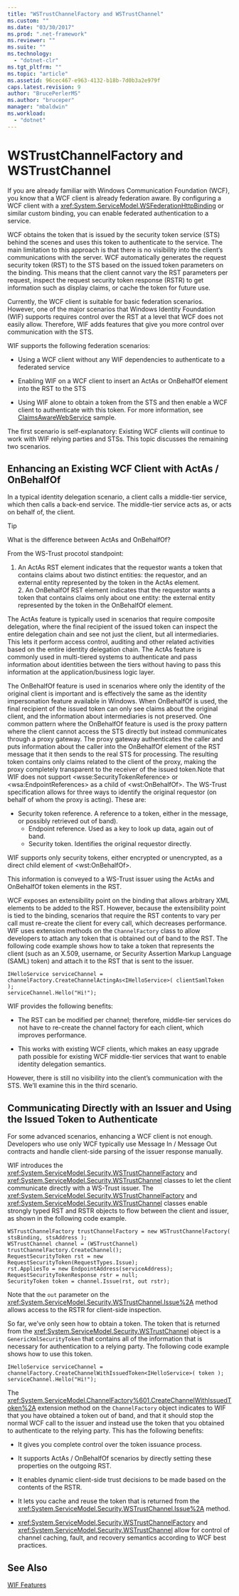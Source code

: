 ```yaml
---
title: "WSTrustChannelFactory and WSTrustChannel"
ms.custom: ""
ms.date: "03/30/2017"
ms.prod: ".net-framework"
ms.reviewer: ""
ms.suite: ""
ms.technology: 
  - "dotnet-clr"
ms.tgt_pltfrm: ""
ms.topic: "article"
ms.assetid: 96cec467-e963-4132-b18b-7d0b3a2e979f
caps.latest.revision: 9
author: "BrucePerlerMS"
ms.author: "bruceper"
manager: "mbaldwin"
ms.workload: 
  - "dotnet"
---
```

# WSTrustChannelFactory and WSTrustChannel
If you are already familiar with Windows Communication Foundation (WCF), you know that a WCF client is already federation aware. By configuring a WCF client with a <xref:System.ServiceModel.WSFederationHttpBinding> or similar custom binding, you can enable federated authentication to a service.  
  
 WCF obtains the token that is issued by the security token service (STS) behind the scenes and uses this token to authenticate to the service. The main limitation to this approach is that there is no visibility into the client’s communications with the server. WCF automatically generates the request security token (RST) to the STS based on the issued token parameters on the binding. This means that the client cannot vary the RST parameters per request, inspect the request security token response (RSTR) to get information such as display claims, or cache the token for future use.  
  
 Currently, the WCF client is suitable for basic federation scenarios. However, one of the major scenarios that Windows Identity Foundation (WIF) supports requires control over the RST at a level that WCF does not easily allow. Therefore, WIF adds features that give you more control over communication with the STS.  
  
 WIF supports the following federation scenarios:  
  
-   Using a WCF client without any WIF dependencies to authenticate to a federated service  
  
-   Enabling WIF on a WCF client to insert an ActAs or OnBehalfOf element into the RST to the STS  
  
-   Using WIF alone to obtain a token from the STS and then enable a WCF client to authenticate with this token. For more information, see [ClaimsAwareWebService](http://go.microsoft.com/fwlink/?LinkID=248406) sample.  
  
 The first scenario is self-explanatory: Existing WCF clients will continue to work with WIF relying parties and STSs. This topic discusses the remaining two scenarios.  
  
## Enhancing an Existing WCF Client with ActAs / OnBehalfOf  
 In a typical identity delegation scenario, a client calls a middle-tier service, which then calls a back-end service. The middle-tier service acts as, or acts on behalf of, the client.  
  
> [!TIP]
>  What is the difference between ActAs and OnBehalfOf?  
> 
>  From the WS-Trust procotol standpoint:  
> 
> 1. An ActAs RST element indicates that the requestor wants a token that contains claims about two distinct entities: the requestor, and an external entity represented by the token in the ActAs element.  
>    2.  An OnBehalfOf RST element indicates that the requestor wants a token that contains claims only about one entity: the external entity represented by the token in the OnBehalfOf element.  
> 
>  The ActAs feature is typically used in scenarios that require composite delegation, where the final recipient of the issued token can inspect the entire delegation chain and see not just the client, but all intermediaries. This lets it perform access control, auditing and other related activities based on the entire identity delegation chain. The ActAs feature is commonly used in multi-tiered systems to authenticate and pass information about identities between the tiers without having to pass this information at the application/business logic layer.  
> 
>  The OnBehalfOf feature is used in scenarios where only the identity of the original client is important and is effectively the same as the identity impersonation feature available in Windows. When OnBehalfOf is used, the final recipient of the issued token can only see claims about the original client, and the information about intermediaries is not preserved. One common pattern where the OnBehalfOf feature is used is the proxy pattern where the client cannot access the STS directly but instead communicates through a proxy gateway. The proxy gateway authenticates the caller and puts information about the caller into the OnBehalfOf element of the RST message that it then sends to the real STS for processing. The resulting token contains only claims related to the client of the proxy, making the proxy completely transparent to the receiver of the issued token.Note that WIF does not support \<wsse:SecurityTokenReference> or \<wsa:EndpointReferences> as a child of \<wst:OnBehalfOf>. The WS-Trust specification allows for three ways to identify the original requestor (on behalf of whom the proxy is acting). These are:  
> 
> - Security token reference. A reference to a token, either in the message, or possibly retrieved out of band).  
>   -   Endpoint reference. Used as a key to look up data, again out of band.  
>   -   Security token. Identifies the original requestor directly.  
> 
>  WIF supports only security tokens, either encrypted or unencrypted, as a direct child element of \<wst:OnBehalfOf>.  
  
 This information is conveyed to a WS-Trust issuer using the ActAs and OnBehalfOf token elements in the RST.  
  
 WCF exposes an extensibility point on the binding that allows arbitrary XML elements to be added to the RST. However, because the extensibility point is tied to the binding, scenarios that require the RST contents to vary per call must re-create the client for every call, which decreases performance. WIF uses extension methods on the `ChannelFactory` class to allow developers to attach any token that is obtained out of band to the RST. The following code example shows how to take a token that represents the client (such as an X.509, username, or Security Assertion Markup Language (SAML) token) and attach it to the RST that is sent to the issuer.  
  
```  
IHelloService serviceChannel = channelFactory.CreateChannelActingAs<IHelloService>( clientSamlToken );  
serviceChannel.Hello("Hi!");  
```  
  
 WIF provides the following benefits:  
  
-   The RST can be modified per channel; therefore, middle-tier services do not have to re-create the channel factory for each client, which improves performance.  
  
-   This works with existing WCF clients, which makes an easy upgrade path possible for existing WCF middle-tier services that want to enable identity delegation semantics.  
  
 However, there is still no visibility into the client’s communication with the STS. We’ll examine this in the third scenario.  
  
## Communicating Directly with an Issuer and Using the Issued Token to Authenticate  
 For some advanced scenarios, enhancing a WCF client is not enough. Developers who use only WCF typically use Message In / Message Out contracts and handle client-side parsing of the issuer response manually.  
  
 WIF introduces the <xref:System.ServiceModel.Security.WSTrustChannelFactory> and <xref:System.ServiceModel.Security.WSTrustChannel> classes to let the client communicate directly with a WS-Trust issuer. The <xref:System.ServiceModel.Security.WSTrustChannelFactory> and <xref:System.ServiceModel.Security.WSTrustChannel> classes enable strongly typed RST and RSTR objects to flow between the client and issuer, as shown in the following code example.  
  
```  
WSTrustChannelFactory trustChannelFactory = new WSTrustChannelFactory( stsBinding, stsAddress );  
WSTrustChannel channel = (WSTrustChannel) trustChannelFactory.CreateChannel();  
RequestSecurityToken rst = new RequestSecurityToken(RequestTypes.Issue);  
rst.AppliesTo = new EndpointAddress(serviceAddress);  
RequestSecurityTokenResponse rstr = null;  
SecurityToken token = channel.Issue(rst, out rstr);  
```  
  
 Note that the `out` parameter on the <xref:System.ServiceModel.Security.WSTrustChannel.Issue%2A> method allows access to the RSTR for client-side inspection.  
  
 So far, we’ve only seen how to obtain a token. The token that is returned from the <xref:System.ServiceModel.Security.WSTrustChannel> object is a `GenericXmlSecurityToken` that contains all of the information that is necessary for authentication to a relying party. The following code example shows how to use this token.  
  
```  
IHelloService serviceChannel = channelFactory.CreateChannelWithIssuedToken<IHelloService>( token ); serviceChannel.Hello("Hi!");  
```  
  
 The <xref:System.ServiceModel.ChannelFactory%601.CreateChannelWithIssuedToken%2A> extension method on the `ChannelFactory` object indicates to WIF that you have obtained a token out of band, and that it should stop the normal WCF call to the issuer and instead use the token that you obtained to authenticate to the relying party. This has the following benefits:  
  
-   It gives you complete control over the token issuance process.  
  
-   It supports ActAs / OnBehalfOf scenarios by directly setting these properties on the outgoing RST.  
  
-   It enables dynamic client-side trust decisions to be made based on the contents of the RSTR.  
  
-   It lets you cache and reuse the token that is returned from the <xref:System.ServiceModel.Security.WSTrustChannel.Issue%2A> method.  
  
-   <xref:System.ServiceModel.Security.WSTrustChannelFactory> and <xref:System.ServiceModel.Security.WSTrustChannel> allow for control of channel caching, fault, and recovery semantics according to WCF best practices.  
  
## See Also  
 [WIF Features](../../../docs/framework/security/wif-features.md)
